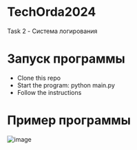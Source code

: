 # TechOrda2024

Task 2 - Система логирования

# Запуск программы

- Clone this repo
- Start the program: python main.py
- Follow the instructions

# Пример программы
![image](https://github.com/user-attachments/assets/c82e4457-9ba4-4925-9f0b-44296f164be3)

